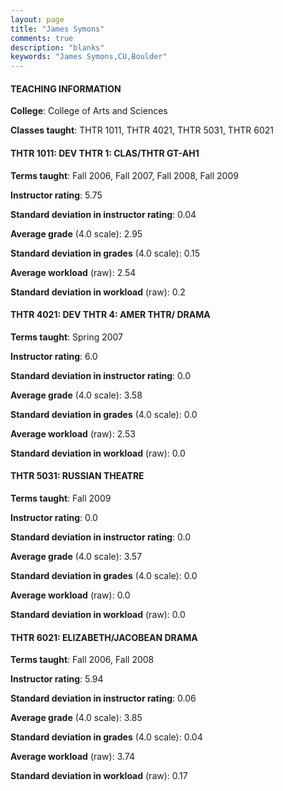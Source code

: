 ```yaml
---
layout: page
title: "James Symons" 
comments: true
description: "blanks"
keywords: "James Symons,CU,Boulder"
---
```

<head>
<script src="https://ajax.googleapis.com/ajax/libs/jquery/2.1.3/jquery.min.js"></script>
<script src="https://dl.dropboxusercontent.com/s/pc42nxpaw1ea4o9/highcharts.js?dl=0"></script>
<!-- <script src="../assets/js/highcharts.js"></script> -->
<style type="text/css">@font-face {
	font-family: "Bebas Neue";
	src: url(https://www.filehosting.org/file/details/544349/BebasNeue Regular.otf) format("opentype");
	}
	h1.Bebas { 
		font-family: "Bebas Neue", Verdana, Tahoma;
	}
</style>
</head>
	   
#### TEACHING INFORMATION

**College**: College of Arts and Sciences

**Classes taught**: THTR 1011, THTR 4021, THTR 5031, THTR 6021

#### THTR 1011: DEV THTR 1: CLAS/THTR GT-AH1

**Terms taught**: Fall 2006, Fall 2007, Fall 2008, Fall 2009

**Instructor rating**: 5.75

**Standard deviation in instructor rating**: 0.04

**Average grade** (4.0 scale): 2.95

**Standard deviation in grades** (4.0 scale): 0.15

**Average workload** (raw): 2.54

**Standard deviation in workload** (raw): 0.2

#### THTR 4021: DEV THTR 4: AMER THTR/ DRAMA

**Terms taught**: Spring 2007

**Instructor rating**: 6.0

**Standard deviation in instructor rating**: 0.0

**Average grade** (4.0 scale): 3.58

**Standard deviation in grades** (4.0 scale): 0.0

**Average workload** (raw): 2.53

**Standard deviation in workload** (raw): 0.0

#### THTR 5031: RUSSIAN THEATRE

**Terms taught**: Fall 2009

**Instructor rating**: 0.0

**Standard deviation in instructor rating**: 0.0

**Average grade** (4.0 scale): 3.57

**Standard deviation in grades** (4.0 scale): 0.0

**Average workload** (raw): 0.0

**Standard deviation in workload** (raw): 0.0

#### THTR 6021: ELIZABETH/JACOBEAN DRAMA

**Terms taught**: Fall 2006, Fall 2008

**Instructor rating**: 5.94

**Standard deviation in instructor rating**: 0.06

**Average grade** (4.0 scale): 3.85

**Standard deviation in grades** (4.0 scale): 0.04

**Average workload** (raw): 3.74

**Standard deviation in workload** (raw): 0.17

